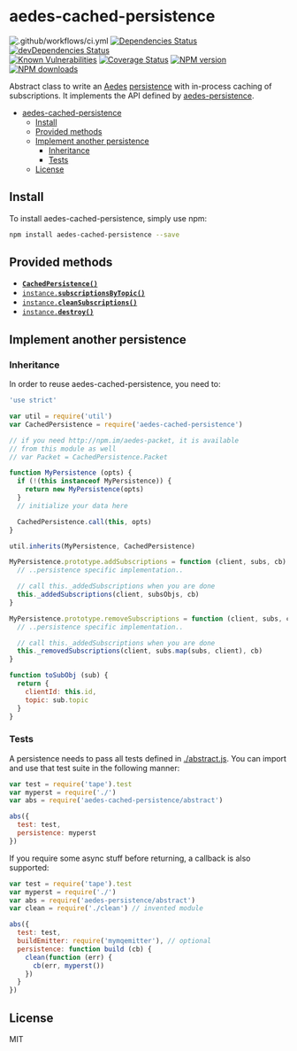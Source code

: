 # aedes-cached-persistence
![.github/workflows/ci.yml](https://github.com/robertsLando/aedes-cached-persistence/workflows/.github/workflows/ci.yml/badge.svg)
[![Dependencies Status](https://david-dm.org/mcollina/aedes-cached-persistence/status.svg)](https://david-dm.org/mcollina/aedes-cached-persistence)
[![devDependencies Status](https://david-dm.org/mcollina/aedes-cached-persistence/dev-status.svg)](https://david-dm.org/mcollina/aedes-cached-persistence?type=dev)
<br/>
[![Known Vulnerabilities](https://snyk.io/test/github/mcollina/aedes-cached-persistence/badge.svg)](https://snyk.io/test/github/mcollina/aedes-cached-persistence)
[![Coverage Status](https://coveralls.io/repos/mcollina/aedes-cached-persistence/badge.svg?branch=master&service=github)](https://coveralls.io/github/mcollina/aedes-cached-persistence?branch=master)
[![NPM version](https://img.shields.io/npm/v/aedes-cached-persistence.svg?style=flat)](https://www.npmjs.com/package/aedes-cached-persistence)
[![NPM downloads](https://img.shields.io/npm/dm/aedes-cached-persistence.svg?style=flat)](https://www.npmjs.com/package/aedes-cached-persistence)

Abstract class to write an [Aedes][aedes] [persistence][aedes-persistence] with in-process caching of subscriptions.
It implements the API defined by [aedes-persistence](persistence).

- [aedes-cached-persistence](#aedes-cached-persistence)
  - [Install](#install)
  - [Provided methods](#provided-methods)
  - [Implement another persistence](#implement-another-persistence)
    - [Inheritance](#inheritance)
    - [Tests](#tests)
  - [License](#license)

## Install

To install aedes-cached-persistence, simply use npm:

```sh
npm install aedes-cached-persistence --save
```

## Provided methods

* <a href="http://github.com/mcollina/aedes-persistence#constructor"><code><b>CachedPersistence()</b></code></a>
* <a href="http://github.com/mcollina/aedes-persistence#subscriptionsByTopic"><code>instance.<b>subscriptionsByTopic()</b></code></a>
* <a href="http://github.com/mcollina/aedes-persistence#cleanSubscriptions"><code>instance.<b>cleanSubscriptions()</b></code></a>
* <a href="http://github.com/mcollina/aedes-persistence#destroy"><code>instance.<b>destroy()</b></code></a>

## Implement another persistence

### Inheritance

In order to reuse aedes-cached-persistence, you need to:

```js
'use strict'

var util = require('util')
var CachedPersistence = require('aedes-cached-persistence')

// if you need http://npm.im/aedes-packet, it is available
// from this module as well
// var Packet = CachedPersistence.Packet

function MyPersistence (opts) {
  if (!(this instanceof MyPersistence)) {
    return new MyPersistence(opts)
  }
  // initialize your data here

  CachedPersistence.call(this, opts)
}

util.inherits(MyPersistence, CachedPersistence)

MyPersistence.prototype.addSubscriptions = function (client, subs, cb) {
  // ..persistence specific implementation..

  // call this._addedSubscriptions when you are done
  this._addedSubscriptions(client, subsObjs, cb)
}

MyPersistence.prototype.removeSubscriptions = function (client, subs, cb) {
  // ..persistence specific implementation..

  // call this._addedSubscriptions when you are done
  this._removedSubscriptions(client, subs.map(subs, client), cb)
}

function toSubObj (sub) {
  return {
    clientId: this.id,
    topic: sub.topic
  }
}
```

### Tests

A persistence needs to pass all tests defined in
[./abstract.js](./abstract.js). You can import and use that test suite
in the following manner:

```js
var test = require('tape').test
var myperst = require('./')
var abs = require('aedes-cached-persistence/abstract')

abs({
  test: test,
  persistence: myperst
})
```

If you require some async stuff before returning, a callback is also
supported:

```js
var test = require('tape').test
var myperst = require('./')
var abs = require('aedes-persistence/abstract')
var clean = require('./clean') // invented module

abs({
  test: test,
  buildEmitter: require('mymqemitter'), // optional
  persistence: function build (cb) {
    clean(function (err) {
      cb(err, myperst())
    })
  }
})
```

## License

MIT

[aedes]: http://npm.im/aedes
[aedes-persistence]: http://npm.im/aedes-persistence
